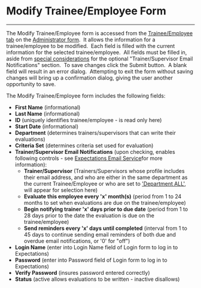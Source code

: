 # Modify Trainee/Employee     Form 
-----

The Modify Trainee/Employee form is accessed from the [Trainee/Employee tab](<7g6o.md>) on the [Administrator form](<7df4.md>).&nbsp; 
It allows the information for a trainee/employee to be modified.&nbsp; Each field is 
filled with the current information for the selected trainee/employee.&nbsp; All fields must be filled in, aside from [special considerations](<emailbuslog.md>) for the optional "Trainer/Supervisor Email Notifications" section.&nbsp; To save changes click the Submit button.&nbsp; A blank field will result in an error dialog.&nbsp; Attempting to exit the form without 
saving changes will bring up a confirmation dialog, giving the user another 
opportunity to save.

The Modify Trainee/Employee form includes the following fields:

- **First Name** (informational)
- **Last Name** (informational)
- **ID** (uniquely identifies trainee/employee - is read only here)
- **Start Date** (informational)
- **Department** (determines trainers/supervisors that can write their 
  evaluations)
- **Criteria Set** (determines criteria set used for evaluation)
- **Trainer/Supervisor Email Notifications** (upon checking, enables following controls - see [Expectations Email Service](<emailguide.md>)for more information):
    - **Trainer/Supervisor** (Trainers/Supervisors whose profile includes their email address, and who are either in the same department as the current Trainee/Employee or who are set to ['Department ALL'](<7mls.md>), will appear for selection here)
    - **Evaluate this employee every 'x' month(s)** (period from 1 to 24 months to set when evaluations are due on the trainee/employee)
    - **Begin notifying trainer 'x' days prior to due date** (period from 1 to 28 days prior to the date the evaluation is due on the trainee/employee)
    - **Send reminders every 'x' days until completed** (interval from 1 to 45 days to continue sending email reminders of both due and overdue email notifications, or '0' for "off")
- **Login Name** (enter into Login Name field of Login form to log in to 
  Expectations)
- **Password** (enter into Password field of Login form to log in to 
  Expectations)
- **Verify Password** (insures password entered correctly)
- **Status** (active allows evaluations to be written - inactive 
  disallows)